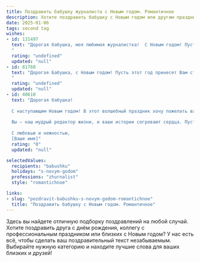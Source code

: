 ```yaml
---
title: Поздравить бабушку журналиста с Новым годом. Романтичное
description: Хотите поздравить бабушку с Новым годом или другим праздником? Наш ИИ создаст незабываемое поздравление, а вы обязательно выделитесь среди других.  
date: 2025-01-06
tags: second tag
wishes:
- id: 131497
  text: "Дорогая бабушка, моя любимая журналистка!  С Новым годом! Пусть этот год станет для тебя настоящей сказкой, наполненной яркими событиями, добрыми новостями и тёплыми встречами.  Пусть твоя душа, подобно прекрасному рассказу, будет полна света, любви и вдохновения.  Здоровья тебе крепкого, как вековые дубы, и счастья – безмерного, как бескрайнее небо!  Я тебя очень люблю!
  "
  rating: "undefined"
  updated: "null"
- id: 81760
  text: "Дорогая Бабушка, с Новым годом! Пусть этот год принесет Вам столько же ярких красок, сколько Вы сами внесли в жизнь своими удивительными историями и захватывающими репортажами. Желаю Вам крепкого здоровья, вдохновения и волшебных мгновений, которые сделают этот год по-настоящему счастливым!
  "
  rating: "undefined"
  updated: "null"
- id: 40610
  text: "Дорогая бабушка!
  
  С наступающим Новым годом! В этот волшебный праздник хочу пожелать вам исполнения самых заветных мечт, здоровья и уюта в душе. Пусть каждый миг будет наполнен радостью, а каждый новый день дарит вдохновение, как свежий выпуск любимой газеты.
  
  Вы — наш мудрый редактор жизни, и ваши истории согревают сердца. Пусть в будущем году на страницах вашего жизненного романа появится множество ярких событий и счастливая любовь.
  
  С любовью и нежностью,
  [Ваше имя]"
  rating: "0"
  updated: "null"

selectedValues:
  recipients: "babushku"
  holidays: "s-novym-godom"
  professions: "zhurnalist"
  style: "romantichnoe"

links:
- slug: "pozdravit-babushku-s-novym-godom-romantichnoe"
  title: "Поздравить бабушку с Новым годом. Романтичное"
---
```


Здесь вы найдете отличную подборку поздравлений на любой случай. 
Хотите поздравить друга с днём рождения, коллегу с профессиональным праздником или близких с Новым годом? У нас есть всё, чтобы сделать ваш поздравительный текст незабываемым. Выбирайте нужную категорию и находите лучшие слова для ваших близких и друзей!
